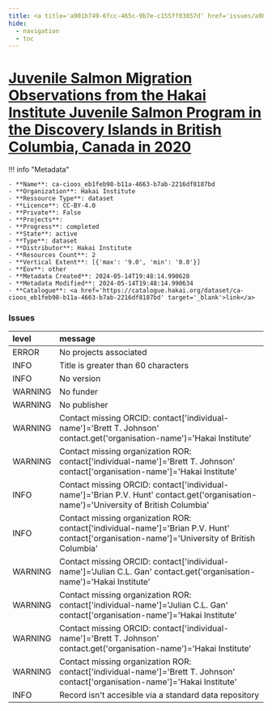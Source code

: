 ```yaml
---
title: <a title='a901b749-6fcc-465c-9b7e-c155ff03857d' href='issues/a901b749-6fcc-465c-9b7e-c155ff03857d/' target='_blank'>Juvenile Salmon Migration Observations from the Hakai Institute Juvenile Salmon Program in the Discovery Islands in British Columbia, Canada in 2020</a>
hide:
  - navigation
  - toc
---
```


# <a title='a901b749-6fcc-465c-9b7e-c155ff03857d' href='issues/a901b749-6fcc-465c-9b7e-c155ff03857d/' target='_blank'>Juvenile Salmon Migration Observations from the Hakai Institute Juvenile Salmon Program in the Discovery Islands in British Columbia, Canada in 2020</a>

<div id='map'></div>

!!! info "Metadata"
    
    - **Name**: ca-cioos_eb1feb98-b11a-4663-b7ab-2216df8187bd 
    - **Organization**: Hakai Institute 
    - **Ressource Type**: dataset 
    - **Licence**: CC-BY-4.0 
    - **Private**: False 
    - **Projects**:  
    - **Progress**: completed 
    - **State**: active 
    - **Type**: dataset 
    - **Distributor**: Hakai Institute 
    - **Resources Count**: 2 
    - **Vertical Extent**: [{'max': '9.0', 'min': '0.0'}] 
    - **Eov**: other 
    - **Metadata Created**: 2024-05-14T19:48:14.990628 
    - **Metadata Modified**: 2024-05-14T19:48:14.990634 
    - **Catalogue**: <a href='https://catalogue.hakai.org/dataset/ca-cioos_eb1feb98-b11a-4663-b7ab-2216df8187bd' target='_blank'>link</a> 

### Issues

| level   | message                                                                                                                                       |
|:--------|:----------------------------------------------------------------------------------------------------------------------------------------------|
| ERROR   | No projects associated                                                                                                                        |
| INFO    | Title is greater than 60 characters                                                                                                           |
| INFO    | No version                                                                                                                                    |
| WARNING | No funder                                                                                                                                     |
| WARNING | No publisher                                                                                                                                  |
| WARNING | Contact missing ORCID: contact['individual-name']='Brett T. Johnson' contact.get('organisation-name')='Hakai Institute'                       |
| WARNING | Contact missing organization ROR:  contact['individual-name']='Brett T. Johnson' contact['organisation-name']='Hakai Institute'               |
| INFO    | Contact missing ORCID: contact['individual-name']='Brian P.V. Hunt' contact.get('organisation-name')='University of British Columbia'         |
| INFO    | Contact missing organization ROR:  contact['individual-name']='Brian P.V. Hunt' contact['organisation-name']='University of British Columbia' |
| WARNING | Contact missing ORCID: contact['individual-name']='Julian C.L. Gan' contact.get('organisation-name')='Hakai Institute'                        |
| WARNING | Contact missing organization ROR:  contact['individual-name']='Julian C.L. Gan' contact['organisation-name']='Hakai Institute'                |
| WARNING | Contact missing ORCID: contact['individual-name']='Brett T. Johnson' contact.get('organisation-name')='Hakai Institute'                       |
| WARNING | Contact missing organization ROR:  contact['individual-name']='Brett T. Johnson' contact['organisation-name']='Hakai Institute'               |
| INFO    | Record isn't accesible via a standard data repository                                                                                         |

<script>
   document.addEventListener("DOMContentLoaded", function() {
    var map = L.map('map').setView([51.505, -125.09], 5);
    L.tileLayer('https://tile.openstreetmap.org/{z}/{x}/{y}.png', {
        maxZoom: 19,
        attribution: '&copy; <a href="http://www.openstreetmap.org/copyright">OpenStreetMap</a>'
    }).addTo(map);
    var geojsonFeature = {
        "type": "Feature",
        "properties": {
            "name" : "<a title='a901b749-6fcc-465c-9b7e-c155ff03857d' href='issues/a901b749-6fcc-465c-9b7e-c155ff03857d/' target='_blank'>Juvenile Salmon Migration Observations from the Hakai Institute Juvenile Salmon Program in the Discovery Islands in British Columbia, Canada in 2020</a>"
        },
        "geometry": {'type': 'Polygon', 'coordinates': [[[-125.2, 49.94], [-125.0, 50.31], [-125.3, 50.54], [-125.6, 50.44], [-125.2, 49.94]]]}
    }
    L.geoJSON(geojsonFeature).addTo(map);
   })
</script>